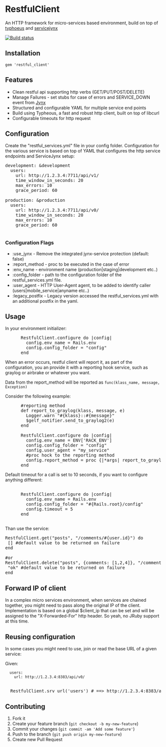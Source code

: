 # RestfulClient

An HTTP framework for micro-services based environment, build on top of [typhoeus](https://github.com/typhoeus/typhoeus) and [servicejynx](https://github.com/AvnerCohen/service-jynx)

[![Build status](https://travis-ci.org/AvnerCohen/restful-client.png)](https://travis-ci.org/AvnerCohen/restful-client)

## Installation

    gem 'restful_client'

## Features

* Clean restful api supporting http verbs (GET/PUT/POST/DELETE)
* Manage Failures -  set stubs for case of errors and SERVICE_DOWN event from [Jynx](https://github.com/AvnerCohen/service-jynx)
* Structured and configurable YAML for multiple service end points
* Build using Typheous, a fast and robust http client, built on top of libcurl
* Configurable timeouts for http request

## Configuration

Create the "restful_services.yml" file in your config folder.
Configuration for the various service is based on top of YAML that configures the http service endpoints and ServiceJynx setup:

<pre>
development: &development
  users:
    url: http://1.2.3.4:7711/api/v1/
    time_window_in_seconds: 20
    max_errors: 10
    grace_period: 60    

production: &production
  users:
    url: http://1.2.3.4:7711/api/v0/
    time_window_in_seconds: 20
    max_errors: 10
    grace_period: 60    

</pre>

### Configuration Flags

* :use_jynx - Remove the integrated jynx-service protection (default: false)
* :report_method - proc to be executed in the case of error
* :env_name - environment name (production|staging|development etc..)
* :config_folder - path to the configuration folder of the restful_services.yml file.
* :user_agent - HTTP User-Agent agent, to be added to identify caller (users|mobile_service|anyname etc..)
* :legacy_postfix - Legacy version accessed the restful_services.yml with an additional postfix in the yaml.

## Usage

In your environment initializer:

<pre>
      RestfulClient.configure do |config|
        config.env_name = Rails.env
        config.config_folder = "config"
      end
</pre>

When an error occurs, restful client will report it, as part of the configuration, you an provide it with a reporting hook service, such as graylog or airbrake or whatever you want.

Data from the report_method will be reported as ```func(klass_name, message, Exception)```

Consider the following example:

<pre>
      #reporting method
      def report_to_graylog(klass, message, e)
        Logger.warn "#{klass}::#{message}"
        $gelf_notifier.send_to_graylog2(e)
      end

      RestfulClient.configure do |config|
        config.env_name = ENV['RACK_ENV']
        config.config_folder = "config"
        config.user_agent = "my_service"
        #proc hock to the reporting method
        config.report_method = proc {|*args| report_to_graylog(*args) }
      end
</pre>


Default timeout for a call is set to 10 seconds, if you want to configure anything different:
<pre>

      RestfulClient.configure do |config|
        config.env_name = Rails.env
        config.config_folder = "#{Rails.root}/config"
        config.timeout = 5
      end  

</pre>

Than use the service:

<pre>
RestfulClient.get("posts", "/comments/#{user.id}") do
 [] #default value to be returned on failure
end

#or
RestfulClient.delete("posts", {comments: [1,2,4]}, "/comments/#{some_id}") do
 "ok" #default value to be returned on failure
end
</pre>

## Forward IP of client
In a complex micro services environment, when services are chained together, you might need to pass along the original IP of the client.
Implementation is based on a global $client_ip that can be set and will be assigned to the "X-Forwarded-For" http header.
So yeah, no JRuby support at this time.


## Reusing configuration
In some cases you might need to use, join or read the base URL of a given service:


Given:

````
  users:
    url: http://1.2.3.4:8383/api/v0/
````
<pre>

  RestfulClient.srv_url('users') # ==> http://1.2.3.4:8383/api/v0/
</pre>

## Contributing

1. Fork it
2. Create your feature branch (`git checkout -b my-new-feature`)
3. Commit your changes (`git commit -am 'Add some feature'`)
4. Push to the branch (`git push origin my-new-feature`)
5. Create new Pull Request
